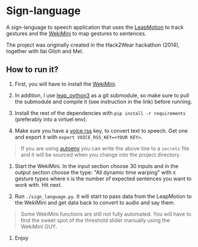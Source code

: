 # Sign-language

A sign-language to speech application that uses the [LeapMotion](http://leapmotion.com/) to track gestures and the [WekiMini](http://wekinator.org/) to map gestures to sentences.

The project was originally created in the Hack2Wear hackathon (2014), together with Ilai Giloh and Mel.

## How to run it?

1. First, you will have to install the [WekiMini](http://wekinator.org/).

1. In addition, I use [leap_python3](https://github.com/Nagasaki45/leap_python3) as a git submodule, so make sure to pull the submodule and compile it (see instruction in the link) before running.

1. Install the rest of the dependencies with `pip install -r requirements` (preferably into a virtuel env).

1. Make sure you have a [voice rss](http://voicerss.org/) key, to convert text to speech. Get one and export it with `export VOICE_RSS_KEY=<YOUR KEY>`.

  > If you are using [autoenv](https://github.com/horosgrisa/autoenv) you can write the above line to a `secrets` file and it will be sourced when you change into the project directory.

1. Start the WekiMini. In the input section choose 30 inputs and in the output section choose the type: "All dynamic time warping" with `X` gesture types where `X` is the number of expected sentences you want to work with. Hit next.

1. Run `./sign_language.py`. It will start to pass data from the LeapMotion to the WekiMini and get data back to convert to audio and say them.

  > Some WekiMini functions are still not fully automated. You will have to find the sweet spot of the threshold slider manually using the WekiMini GUY.

1. Enjoy
